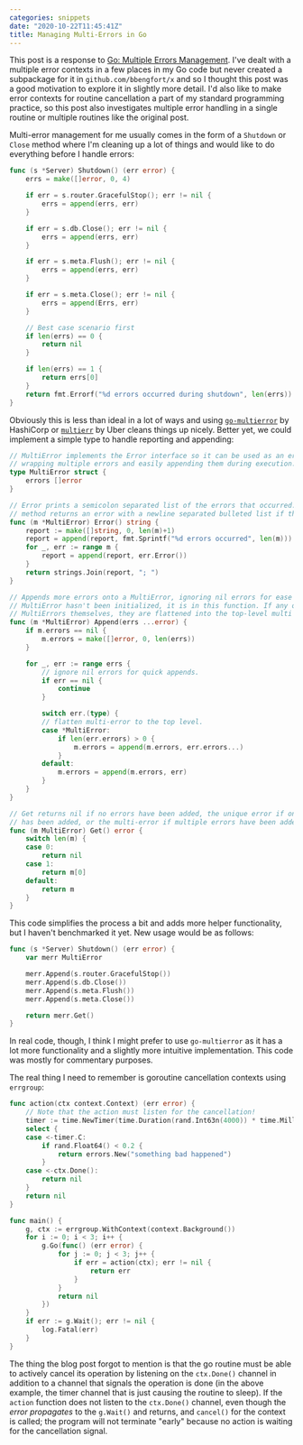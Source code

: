 ```yaml
---
categories: snippets
date: "2020-10-22T11:45:41Z"
title: Managing Multi-Errors in Go
---
```


This post is a response to [Go: Multiple Errors Management](https://medium.com/a-journey-with-go/go-multiple-errors-management-a67477628cf1). I've dealt with a multiple error contexts in a few places in my Go code but never created a subpackage for it in `github.com/bbengfort/x` and so I thought this post was a good motivation to explore it in slightly more detail. I'd also like to make error contexts for routine cancellation a part of my standard programming practice, so this post also investigates multiple error handling in a single routine or multiple routines like the original post.

Multi-error management for me usually comes in the form of a `Shutdown` or `Close` method where I'm cleaning up a lot of things and would like to do everything before I handle errors:

```go
func (s *Server) Shutdown() (err error) {
    errs = make([]error, 0, 4)

    if err = s.router.GracefulStop(); err != nil {
        errs = append(errs, err)
    }

    if err = s.db.Close(); err != nil {
        errs = append(errs, err)
    }

    if err = s.meta.Flush(); err != nil {
        errs = append(errs, err)
    }

    if err = s.meta.Close(); err != nil {
        errs = append(Errs, err)
    }

    // Best case scenario first
    if len(errs) == 0 {
        return nil
    }

    if len(errs) == 1 {
        return errs[0]
    }
    return fmt.Errorf("%d errors occurred during shutdown", len(errs))
}
```

Obviously this is less than ideal in a lot of ways and using [`go-multierror`](https://github.com/hashicorp/go-multierror) by HashiCorp or [`multierr`](https://github.com/uber-go/multierr) by Uber cleans things up nicely. Better yet, we could implement a simple type to handle reporting and appending:

```go
// MultiError implements the Error interface so it can be used as an error while also
// wrapping multiple errors and easily appending them during execution.
type MultiError struct {
    errors []error
}

// Error prints a semicolon separated list of the errors that occurred. The Report
// method returns an error with a newline separated bulleted list if that's better.
func (m *MultiError) Error() string {
    report := make([]string, 0, len(m)+1)
    report = append(report, fmt.Sprintf("%d errors occurred", len(m)))
    for _, err := range m {
        report = append(report, err.Error())
    }
    return strings.Join(report, "; ")
}

// Appends more errors onto a MultiError, ignoring nil errors for ease of use. If the
// MultiError hasn't been initialized, it is in this function. If any of the errs are
// MultiErrors themselves, they are flattened into the top-level multi error.
func (m *MultiError) Append(errs ...error) {
    if m.errors == nil {
        m.errors = make([]error, 0, len(errs))
    }

    for _, err := range errs {
        // ignore nil errors for quick appends.
        if err == nil {
            continue
        }

        switch err.(type) {
        // flatten multi-error to the top level.
        case *MultiError:
            if len(err.errors) > 0 {
                m.errors = append(m.errors, err.errors...)
            }
        default:
            m.errors = append(m.errors, err)
        }
    }
}

// Get returns nil if no errors have been added, the unique error if only one error
// has been added, or the multi-error if multiple errors have been added.
func (m MultiError) Get() error {
    switch len(m) {
    case 0:
        return nil
    case 1:
        return m[0]
    default:
        return m
    }
}
```

This code simplifies the process a bit and adds more helper functionality, but I haven't benchmarked it yet. New usage would be as follows:

```go
func (s *Server) Shutdown() (err error) {
    var merr MultiError

    merr.Append(s.router.GracefulStop())
    merr.Append(s.db.Close())
    merr.Append(s.meta.Flush())
    merr.Append(s.meta.Close())

    return merr.Get()
}
```

In real code, though, I think I might prefer to use `go-multierror` as it has a lot more functionality and a slightly more intuitive implementation. This code was mostly for commentary purposes.

The real thing I need to remember is goroutine cancellation contexts using `errgroup`:

```go
func action(ctx context.Context) (err error) {
	// Note that the action must listen for the cancellation!
	timer := time.NewTimer(time.Duration(rand.Int63n(4000)) * time.Millisecond)
	select {
	case <-timer.C:
		if rand.Float64() < 0.2 {
			return errors.New("something bad happened")
		}
	case <-ctx.Done():
		return nil
	}
	return nil
}

func main() {
	g, ctx := errgroup.WithContext(context.Background())
	for i := 0; i < 3; i++ {
		g.Go(func() (err error) {
			for j := 0; j < 3; j++ {
				if err = action(ctx); err != nil {
					return err
				}
			}
			return nil
		})
	}
	if err := g.Wait(); err != nil {
		log.Fatal(err)
	}
}
```

The thing the blog post forgot to mention is that the go routine must be able to actively cancel its operation by listening on the `ctx.Done()` channel in addition to a channel that signals the operation is done (in the above example, the timer channel that is just causing the routine to sleep). If the `action` function does not listen to the `ctx.Done()` channel, even though the _error propagates_ to the `g.Wait()` and returns, and `cancel()` for the context is called; the program will not terminate "early" because no action is waiting for the cancellation signal.